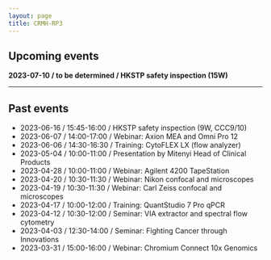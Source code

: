 ```yaml
---
layout: page
title: CRMH-RP3
---
```


## Upcoming events

**2023-07-10 / to be determined / HKSTP safety inspection (15W)**

---
## Past events

- 2023-06-16 / 15:45-16:00 / HKSTP safety inspection (9W, CCC9/10)
- 2023-06-07 / 14:00-17:00 / Webinar: Axion MEA and Omni Pro 12
- 2023-06-06 / 14:30-16:30 / Training: CytoFLEX LX (flow analyzer)
- 2023-05-04 / 10:00-11:00 / Presentation by Mitenyi Head of Clinical Products
- 2023-04-28 / 10:00-11:00 / Webinar: Agilent 4200 TapeStation 
- 2023-04-20 / 10:30-11:30 / Webinar: Nikon confocal and microscopes
- 2023-04-19 / 10:30-11:30 / Webinar: Carl Zeiss confocal and microscopes
- 2023-04-17 / 10:00-12:00 / Training: QuantStudio 7 Pro qPCR
- 2023-04-12 / 10:30-12:00 / Seminar: VIA extractor and spectral flow cytometry
- 2023-04-03 / 12:30-14:00 / Seminar: Fighting Cancer through Innovations
- 2023-03-31 / 15:00-16:00 / Webinar: Chromium Connect 10x Genomics 
